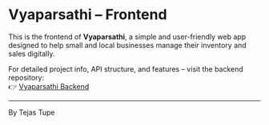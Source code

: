 # Vyaparsathi – Frontend

This is the frontend of **Vyaparsathi**, a simple and user-friendly web app designed to help small and local businesses manage their inventory and sales digitally.

For detailed project info, API structure, and features – visit the backend repository:  
👉 [Vyaparsathi Backend](https://github.com/Tejas-Tupe/Vyaparsathi) 

---

By Tejas Tupe
